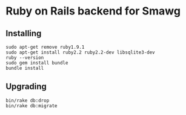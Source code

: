 # Ruby on Rails backend for Smawg


## Installing

```
sudo apt-get remove ruby1.9.1
sudo apt-get install ruby2.2 ruby2.2-dev libsqlite3-dev
ruby --version
sudo gem install bundle
bundle install
```

## Upgrading

```
bin/rake db:drop
bin/rake db:migrate
```

